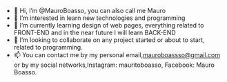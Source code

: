 - 👋 Hi, I’m @MauroBoasso, you can also call me Mauro
- 👀 I’m interested in learn new technologies and programming
- 🌱 I’m currently learning design of web pages, everything related to FRONT-END and in the near future I will learn BACK-END
- 💞️ I’m looking to collaborate on any project started or about to start, related to programming.
- 📫 You can contact me by my personal email,mauroboassso@gmail.com or by my social networks,Instagram: mauritoboasso, Facebook: Mauro Boasso.

<!---
Cowerquel/Cowerquel is a ✨ special ✨ repository because its `README.md` (this file) appears on your GitHub profile.
You can click the Preview link to take a look at your changes.
--->
